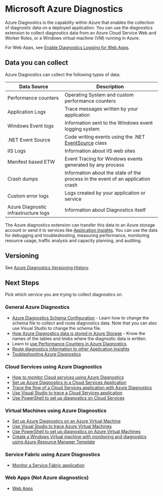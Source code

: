 <properties
	pageTitle="Overview of Azure Diagnostics"
	description="Use diagnostics in Azure for debugging, measuring performance, monitoring, traffic analysis, and more."
	services="multiple"
	documentationCenter=".net"
	authors="rboucher"
	manager="jwhit"
	editor=""/>

<tags
	ms.service="multiple"
	ms.workload="tbd"
	ms.tgt_pltfrm="na"
	ms.devlang="dotnet"
	ms.topic="article"
	ms.date="01/26/2016"
	ms.author="robb"/>


# Microsoft Azure Diagnostics


Azure Diagnostics is the capability within Azure that enables the collection of diagnostic data on a deployed application. You can use the diagnostics extension to collect diagnostics data from an Azure Cloud Service Web and Worker Roles, or a Windows virtual machine (VM) running in Azure.

For Web Apps, see [Enable Diagnostics Logging for Web Apps]( https://azure.microsoft.com/documentation/articles/web-sites-enable-diagnostic-log/).



## Data you can collect

Azure Diagnostics can collect the following types of data:

Data Source|Description
---|---
Performance counters | Operating System and custom performance counters
Application Logs     | Trace messages written by your application
Windows Event logs   | Information sent to the Windows event logging system
.NET Event Source    | Code writing events using the .NET [EventSource](https://msdn.microsoft.com/library/system.diagnostics.tracing.eventsource.aspx) class
IIS Logs             | Information about IIS web sites
Manifest based ETW   | Event Tracing for Windows events generated by any process
Crash dumps          | Information about the state of the process in the event of an application crash
Custom error logs    | Logs created by your application or service
Azure Diagnostic infrastructure logs|Information about Diagnostics itself

The Azure diagnostics extension can transfer this data to an Azure storage account or send it to services like [Application Insights](./application-insights/app-insights-cloudservices.md). You can use the data for debugging and troubleshooting, measuring performance, monitoring resource usage, traffic analysis and capacity planning, and auditing.


## Versioning
See [Azure Diagnostics Versioning History](./azure-diagnostics-versioning-history).

## Next Steps
Pick which service you are trying to collect diagnostics on.

### General Azure Diagnostics
- [Azure Diagnostics Schema Configuration](https://msdn.microsoft.com/en-us/library/azure/mt634524.aspx) - Learn how to change the schema file to collect and route diagnostics data. Note that you can also use Visual Studio to change the schema file.
- [How Azure Diagnostics data is stored in Azure Storage](./cloud-services-dotnet-diagnostics-storage) - Know the names of the tables and blobs where the diagnostic data is written.
- Learn to [use Performance Counters in Azure Diagnostics](./cloud-services-dotnet-diagnostics-performance-counters).
- [Route diagnostics information to other Application Insights](./cloud-services/azure-diagnostics-configure-applicationinsights.md)
- [Toubleshooting Azure Diagnostics](./azure-diagnostics-troubleshooting.md)

### Cloud Services using Azure Diagnostics
- [How to monitor Cloud services using Azure Diagnostics](./cloud-services/cloud-services-how-to-monitor.md)
- [Set up Azure Diagnostics in a Cloud Services Application](./cloud-services/cloud-services-dotnet-diagnostics.md)
- [Trace the flow of a Cloud Services application with Azure Diagnostics](./cloud-services/cloud-services-dotnet-diagnostics-trace-flow.md)
- [Use Visual Studio to trace a Cloud Services application](./vs-azure-tools-debug-cloud-services-virtual-machines.md)
- [Use PowerShell to set up diagnostics on Cloud Services](./virtual-machines-extensions-diagnostics-windows-powershell.md)

### Virtual Machines using Azure Diagnostics
- [Set up Azure Diagnostics on an Azure Virtual Machine](./virtual-machines/virtual-machines-dotnet-diagnostics.md)
- [Use Visual Studio to trace Azure Virtual Machines](./vs-azure-tools-debug-cloud-services-virtual-machines.md)
- [Use PowerShell to set up diagnostics on Azure Virtual Machines](./virtual-machines-extensions-diagnostics-windows-powershell.md)
- [Create a Windows Virtual machine with monitoring and diagnostics using Azure Resource Manager Template](./virtual-machines/virtual-machines-extensions-diagnostics-windows-template.md)

### Service Fabric using Azure Diagnostics
- [Monitor a Service Fabric application](./service-fabric/service-fabric-diagnostics-how-to-monitor-and-diagnose-services-locally/)

### Web Apps (Not Azure diagnostics)
 - [Web Apps](./web-sites/web-sites-enable-diagnostic-log.md)

